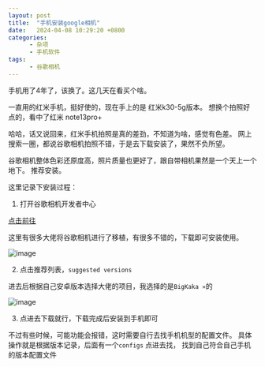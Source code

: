 ```yaml
---
layout: post
title:  "手机安装google相机"
date:   2024-04-08 10:29:20 +0800
categories:
      - 杂项
      - 手机软件
tags:
      - 谷歌相机
---
```


手机用了4年了，该换了。这几天在看买个啥。

一直用的红米手机，挺好使的，现在手上的是 红米k30-5g版本。 想换个拍照好点的，看中了红米 note13pro+

哈哈，话又说回来，红米手机拍照是真的差劲，不知道为啥，感觉有色差。 网上搜索一圈，都说谷歌相机拍照不错，于是去下载安装了，果然不负所望。

谷歌相机整体色彩还原度高，照片质量也更好了，跟自带相机果然是一个天上一个地下。 推荐安装。

这里记录下安装过程：

1. 打开谷歌相机开发者中心

[点击前往](https://www.celsoazevedo.com/files/android/google-camera/how-to/)

这里有很多大佬将谷歌相机进行了移植，有很多不错的，下载即可安装使用。

![image](https://github.com/MisterChangRay/misterchangray.github.io/assets/16421384/03f4203a-f3b6-4c4b-bc65-02e716fa11ba)



2. 点击推荐列表，` suggested versions `

进去后根据自己安卓版本选择大佬的项目，我选择的是`BigKaka »`的

![image](https://github.com/MisterChangRay/misterchangray.github.io/assets/16421384/309f187d-ad50-4ca1-889b-37f389253a6f)


3. 点进去下载就行，下载完成后安装到手机即可

不过有些时候，可能功能会报错，这时需要自行去找手机机型的配置文件。 具体操作就是根据版本记录，后面有一个`configs` 点进去找， 找到自己符合自己手机的版本配置文件

